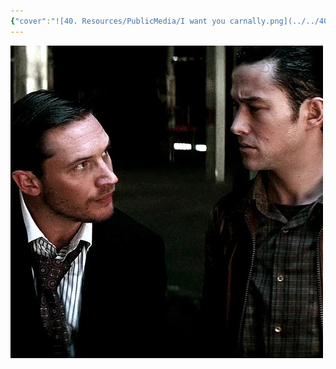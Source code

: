 ```yaml
---
{"cover":"![40. Resources/PublicMedia/I want you carnally.png](../../40.%20Resources/PublicMedia/I%20want%20you%20carnally.png)","title":"High Hopes","creator":"ester_c","PublishDate":"2011-11-10","Fandom":["[[Inception]]"],"ReadStatus":"Complete","Rating":"⭐️⭐️⭐️⭐️","publish":true,"tags":["Sources/Fanfic","#Recs"],"PassFrontmatter":true,"created":"2024-12-06T14:11:04.854-04:00","updated":"2024-12-07T20:06:59.440-04:00"}
---
```


![40. Resources/PublicMedia/I want you carnally.png](../../40.%20Resources/PublicMedia/I%20want%20you%20carnally.png)